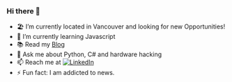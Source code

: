 ### Hi there 👋

- 🏖️ I’m currently located in Vancouver and looking for new Opportunities!
- 🌱 I’m currently learning Javascript
- 📚 Read my [Blog](https://www.jaideep.dev)
- 💬 Ask me about Python, C# and hardware hacking
- 📫 Reach me at <a href="https://www.linkedin.com/in/jaideep2/"><img src="https://img.shields.io/badge/LinkedIn--_.svg?style=social&logo=linkedin" alt="LinkedIn"></a> 
- ⚡ Fun fact: I am addicted to news.



<!--
**jaideep2/jaideep2** is a ✨ _special_ ✨ repository because its `README.md` (this file) appears on your GitHub profile.

Here are some ideas to get you started:

- 🔭 I’m currently working on ...
- 🌱 I’m currently learning ...
- 👯 I’m looking to collaborate on ...
- 🤔 I’m looking for help with ...
- 💬 Ask me about ...
- 📫 How to reach me: ...
- 😄 Pronouns: ...
- ⚡ Fun fact: ...
-->
